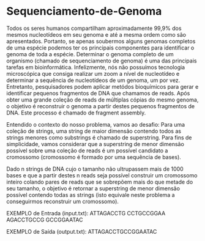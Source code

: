 # Sequenciamento-de-Genoma

  Todos   os   seres   humanos   compartilham   aproximadamente   99,9%   dos   mesmos   nucleotídeos em   seu   genoma   e   até   a   mesma   ordem   como   são   apresentados.   Portanto,   se   apenas   soubermos   alguns genomas   completos   de   uma   espécie   podemos   ter   os   principais   componentes   para   identificar   o   genoma   de toda a espécie. Determinar   o   genoma   completo   de   um   organismo   (chamado   de   sequenciamento   de   genoma)   é   uma   das principais   tarefas   em   bioinformática.   Infelizmente,   nós   não   possuímos   tecnologia   microscópica   que   consiga realizar   um   zoom   a   nível   de   nucleotídeo   e   determinar   a   sequência   de   nucleotídeos   de   um   genoma,   um   por vez.   Entretanto,   pesquisadores   podem   aplicar   metódos   bioquímicos   para   gerar   e   identificar   pequenos fragmentos   de   DNA   que   chamamos   de   reads.   Após   obter   uma   grande   coleção   de   reads   de   múltiplas   cópias do   mesmo   genoma,   o   objetivo   é   reconstruir   o   genoma   a   partir   destes   pequenos   fragmentos   de   DNA.   Este processo é chamado de fragment assembly. 
  
 
Entendido   o   contexto   do   nosso   problema,   vamos   ao   desafio:   Para   uma   coleção   de   strings,   uma   string   de maior   dimensão   contendo   todos   as   strings   menores   como   substrings   é   chamado   de   superstring.   Para   fins de   simplicidade,   vamos   considerar   que   a   superstring   de   menor   dimensão   possível   sobre   uma   coleção   de reads é um possível candidato a cromossomo (cromossomo é formado por uma sequência de bases). 
 
Dado   n   strings   de   DNA   cujo   o   tamanho   não   ultrupassem   mais   de   1000   bases   e   que   a   partir   destes   n   reads seja   possível   construir   um   cromossomo   inteiro   colando   pares   de   reads   que   se   sobrepõem   mais   do   que metade   do   seu   tamanho,   o   objetivo   é   retornar   a   superstring   de   menor   dimensão   possível   contendo   todas   as strings (isto equivale neste problema a conseguirmos reconstruir um cromossomo). 
 
EXEMPLO de Entrada (input.txt): 
ATTAGACCTG 
CCTGCCGGAA 
AGACCTGCCG 
GCCGGAATAC
 
EXEMPLO de Saída (output.txt): 
ATTAGACCTGCCGGAATAC
